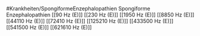 #Krankheiten/SpongiformeEnzephalopathien
Spongiforme Enzephalopathien
[[90 Hz (E)]]
[[230 Hz (E)]]
[[1950 Hz (E)]]
[[8850 Hz (E)]]
[[44110 Hz (E)]]
[[72410 Hz (E)]]
[[125210 Hz (E)]]
[[433500 Hz (E)]]
[[541500 Hz (E)]]
[[621610 Hz (E)]]